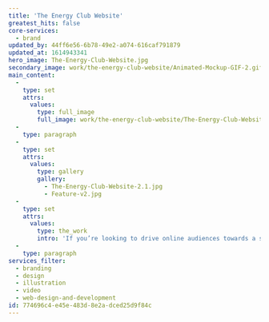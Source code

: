 ```yaml
---
title: 'The Energy Club Website'
greatest_hits: false
core-services:
  - brand
updated_by: 44ff6e56-6b78-49e2-a074-616caf791879
updated_at: 1614943341
hero_image: The-Energy-Club-Website.jpg
secondary_image: work/the-energy-club-website/Animated-Mockup-GIF-2.gif
main_content:
  -
    type: set
    attrs:
      values:
        type: full_image
        full_image: work/the-energy-club-website/The-Energy-Club-Website-Animation.gif
  -
    type: paragraph
  -
    type: set
    attrs:
      values:
        type: gallery
        gallery:
          - The-Energy-Club-Website-2.1.jpg
          - Feature-v2.jpg
  -
    type: set
    attrs:
      values:
        type: the_work
        intro: 'If you’re looking to drive online audiences towards a specific product or service, a landing page could be just the ticket. Inspired Energy’s sub-brand, The Energy Club, approached us to develop a page which promoted the company’s mobile app, through which business owners can track and manage their energy usage. Against the backdrop of Inspired’s midnight blue, the punchy gradient really sets The Energy Club’s branding apart, helped in no small part by the animated header, an additional suggestion which our team felt really brought the design to life. '
  -
    type: paragraph
services_filter:
  - branding
  - design
  - illustration
  - video
  - web-design-and-development
id: 774696c4-e45e-483d-8e2a-dced25d9f84c
---
```

